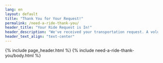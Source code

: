 ```yaml
---
lang: en
layout: default
title: "Thank You for Your Request!"
permalink: /need-a-ride-thank-you/
header_title: "Your Ride Request is In!"
header_description: "We've received your transportation request. A volunteer will contact you soon to confirm the details and coordinate your ride to the polls."
header_text_align: "text-center"
---
```


{% include page_header.html %}
{% include need-a-ride-thank-you/body.html %}
